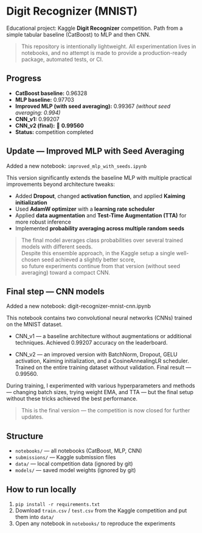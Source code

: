 # Digit Recognizer (MNIST)

Educational project: Kaggle **Digit Recognizer** competition. Path from a simple tabular baseline (CatBoost) to MLP and then CNN.

> This repository is intentionally lightweight. All experimentation lives in notebooks, and no attempt is made to provide a production-ready package, automated tests, or CI.

## Progress

- **CatBoost baseline:** 0.96328  
- **MLP baseline:** 0.97703  
- **Improved MLP (with seed averaging):** 0.99367 *(without seed averaging:  0.994)*
- **CNN_v1:** 0.99207  
- **CNN_v2 (final):** 🏁 **0.99560**  
- **Status:** competition completed


## Update — Improved MLP with Seed Averaging

Added a new notebook: `improved_mlp_with_seeds.ipynb`

This version significantly extends the baseline MLP with multiple practical improvements beyond architecture tweaks:

- Added **Dropout**, changed **activation function**, and applied **Kaiming initialization**
- Used **AdamW optimizer** with a **learning rate scheduler**
- Applied **data augmentation** and **Test-Time Augmentation (TTA)** for more robust inference
- Implemented **probability averaging across multiple random seeds**

> The final model averages class probabilities over several trained models with different seeds.  
> Despite this ensemble approach, in the Kaggle setup a single well-chosen seed achieved a slightly better score,  
> so future experiments continue from that version (without seed averaging) toward a compact CNN.


## Final step — CNN models

Added a new notebook: digit-recognizer-mnist-cnn.ipynb

This notebook contains two convolutional neural networks (CNNs) trained on the MNIST dataset.

- CNN_v1 — a baseline architecture without augmentations or additional techniques.
Achieved 0.99207 accuracy on the leaderboard.

- CNN_v2 — an improved version with BatchNorm, Dropout, GELU activation, Kaiming initialization, and a CosineAnnealingLR scheduler.
Trained on the entire training dataset without validation.
Final result — 0.99560.

During training, I experimented with various hyperparameters and methods — changing batch sizes, trying weight EMA, and TTA — but the final setup without these tricks achieved the best performance.

>This is the final version — the competition is now closed for further updates.


## Structure

- `notebooks/` — all notebooks (CatBoost, MLP, CNN)
- `submissions/` — Kaggle submission files
- `data/` — local competition data (ignored by git)
- `models/` — saved model weights (ignored by git)


## How to run locally

1. `pip install -r requirements.txt`  
2. Download `train.csv` / `test.csv` from the Kaggle competition and put them into `data/`  
3. Open any notebook in `notebooks/` to reproduce the experiments



